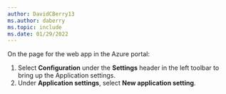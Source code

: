 ```yaml
---
author: DavidCBerry13
ms.author: daberry
ms.topic: include
ms.date: 01/29/2022
---
```

On the page for the web app in the Azure portal:

1. Select **Configuration** under the **Settings** header in the left toolbar to bring up the Application settings.
1. Under **Application settings**, select **New application setting**.